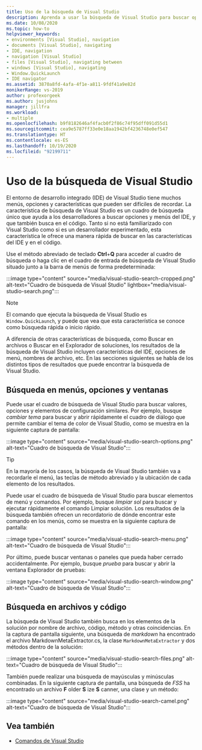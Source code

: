 ```yaml
---
title: Uso de la búsqueda de Visual Studio
description: Aprenda a usar la búsqueda de Visual Studio para buscar opciones, menús y código.
ms.date: 10/08/2020
ms.topic: how-to
helpviewer_keywords:
- environments [Visual Studio], navigation
- documents [Visual Studio], navigating
- IDE, navigation
- navigation [Visual Studio]
- files [Visual Studio], navigating between
- windows [Visual Studio], navigating
- Window.QuickLaunch
- IDE navigator
ms.assetid: 3870a8fd-4afa-4f1e-a811-9fdf41a9e82d
monikerRange: vs-2019
author: profexorgeek
ms.author: jusjohns
manager: jillfra
ms.workload:
- multiple
ms.openlocfilehash: b9f8182646af4facb0f2f86c74f95dff091d55d1
ms.sourcegitcommit: cea9e5787ff33e0e18aa1942bf4236748e0ef547
ms.translationtype: HT
ms.contentlocale: es-ES
ms.lasthandoff: 10/19/2020
ms.locfileid: "92199711"
---
```

# <a name="use-visual-studio-search"></a>Uso de la búsqueda de Visual Studio

El entorno de desarrollo integrado (IDE) de Visual Studio tiene muchos menús, opciones y características que pueden ser difíciles de recordar. La característica de búsqueda de Visual Studio es un cuadro de búsqueda único que ayuda a los desarrolladores a buscar opciones y menús del IDE, y que también busca en el código. Tanto si no está familiarizado con Visual Studio como si es un desarrollador experimentado, esta característica le ofrece una manera rápida de buscar en las características del IDE y en el código.

Use el método abreviado de teclado **Ctrl**+**Q** para acceder al cuadro de búsqueda o haga clic en el cuadro de entrada de búsqueda de Visual Studio situado junto a la barra de menús de forma predeterminada:

:::image type="content" source="media/visual-studio-search-cropped.png" alt-text="Cuadro de búsqueda de Visual Studio" lightbox="media/visual-studio-search.png":::

> [!NOTE]
> El comando que ejecuta la búsqueda de Visual Studio es `Window.QuickLaunch`, y puede que vea que esta característica se conoce como búsqueda rápida o inicio rápido.

A diferencia de otras características de búsqueda, como Buscar en archivos o Buscar en el Explorador de soluciones, los resultados de la búsqueda de Visual Studio incluyen características del IDE, opciones de menú, nombres de archivo, etc. En las secciones siguientes se habla de los distintos tipos de resultados que puede encontrar la búsqueda de Visual Studio.

## <a name="search-menus-options-and-windows"></a>Búsqueda en menús, opciones y ventanas

Puede usar el cuadro de búsqueda de Visual Studio para buscar valores, opciones y elementos de configuración similares. Por ejemplo, busque *cambiar tema* para buscar y abrir rápidamente el cuadro de diálogo que permite cambiar el tema de color de Visual Studio, como se muestra en la siguiente captura de pantalla:

:::image type="content" source="media/visual-studio-search-options.png" alt-text="Cuadro de búsqueda de Visual Studio":::

> [!TIP]
> En la mayoría de los casos, la búsqueda de Visual Studio también va a recordarle el menú, las teclas de método abreviado y la ubicación de cada elemento de los resultados.

Puede usar el cuadro de búsqueda de Visual Studio para buscar elementos de menú y comandos. Por ejemplo, busque *limpiar sol* para buscar y ejecutar rápidamente el comando Limpiar solución. Los resultados de la búsqueda también ofrecen un recordatorio de dónde encontrar este comando en los menús, como se muestra en la siguiente captura de pantalla:

:::image type="content" source="media/visual-studio-search-menu.png" alt-text="Cuadro de búsqueda de Visual Studio":::

Por último, puede buscar ventanas o paneles que pueda haber cerrado accidentalmente. Por ejemplo, busque *prueba* para buscar y abrir la ventana Explorador de pruebas:

:::image type="content" source="media/visual-studio-search-window.png" alt-text="Cuadro de búsqueda de Visual Studio":::

## <a name="search-files-and-code"></a>Búsqueda en archivos y código

La búsqueda de Visual Studio también busca en los elementos de la solución por nombre de archivo, código, método y otras coincidencias. En la captura de pantalla siguiente, una búsqueda de *markdown* ha encontrado el archivo MarkdownMetaExtractor.cs, la clase `MarkdownMetaExtractor` y dos métodos dentro de la solución:

:::image type="content" source="media/visual-studio-search-files.png" alt-text="Cuadro de búsqueda de Visual Studio":::

También puede realizar una búsqueda de mayúsculas y minúsculas combinadas. En la siguiente captura de pantalla, una búsqueda de *FSS* ha encontrado un archivo **F** older **S** ize **S** canner, una clase y un método:

:::image type="content" source="media/visual-studio-search-camel.png" alt-text="Cuadro de búsqueda de Visual Studio":::

## <a name="see-also"></a>Vea también

- [Comandos de Visual Studio](reference/visual-studio-commands.md)